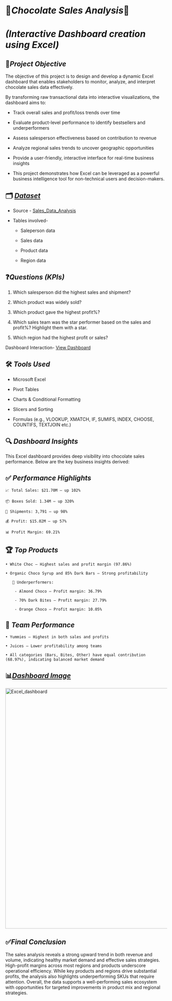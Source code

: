 # 🍫*Chocolate Sales Analysis*🍫
# *(Interactive Dashboard creation using Excel)*
## 🎯*Project Objective*
The objective of this project is to design and develop a dynamic Excel dashboard that enables stakeholders to monitor, analyze, and interpret chocolate sales data effectively. 

By transforming raw transactional data into interactive visualizations, the dashboard aims to:

- Track overall sales and profit/loss trends over time

- Evaluate product-level performance to identify bestsellers and underperformers

- Assess salesperson effectiveness based on contribution to revenue

- Analyze regional sales trends to uncover geographic opportunities

- Provide a user-friendly, interactive interface for real-time business insights

- This project demonstrates how Excel can be leveraged as a powerful business intelligence tool for non-technical users and decision-makers.

## 🗂️ *<ins>Dataset</ins>*
- Source - <a href="https://github.com/Sal-Patil/Excel_Dashboard/blob/main/Sales_data_analysis.xlsx">Sales_Data_Analysis</a>

- Tables involved-

  - Saleperson data

  - Sales data

  - Product data

  - Region data

## ❓*Questions (KPIs)*

1. Which salesperson did the highest sales and shipment?

2. Which product was widely sold?

3. Which product gave the highest profit%?

4. Which sales team was the star performer based on the sales and profit%? Highlight them with a star.

5. Which region had the highest profit or sales? 

Dashboard Interaction- <a href="https://github.com/Sal-Patil/Excel_Dashboard/blob/main/Excel_dashboard.png">View Dashboard</a>

## 🛠️ *Tools Used*

  - Microsoft Excel

  - Pivot Tables

  - Charts & Conditional Formatting

  - Slicers and Sorting

  - Formulas (e.g., VLOOKUP, XMATCH, IF, SUMIFS, INDEX, CHOOSE, COUNTIFS, TEXTJOIN etc.)

## 🔍 *Dashboard Insights*
This Excel dashboard provides deep visibility into chocolate sales performance. Below are the key business insights derived:

## ✅ *Performance Highlights*

    📈 Total Sales: $21.70M — up 102%

    📦 Boxes Sold: 1.34M — up 320%

    🚚 Shipments: 3,791 — up 98%

    💰 Profit: $15.02M — up 57%

    📊 Profit Margin: 69.21%

## 🏆 *Top Products*
    • White Choc – Highest sales and profit margin (97.86%)

    • Organic Choco Syrup and 85% Dark Bars – Strong profitability

       🚨 Underperformers:

        - Almond Choco – Profit margin: 36.79%

        - 70% Dark Bites – Profit margin: 27.79%

        - Orange Choco – Profit margin: 10.05%

## 🤝 *Team Performance*
    • Yummies – Highest in both sales and profits

    • Juices – Lower profitability among teams

    • All categories (Bars, Bites, Other) have equal contribution (68.97%), indicating balanced market demand

## 📊*<ins>Dashboard Image</ins>*
<img width="1867" height="748" alt="Excel_dashboard" src="https://github.com/user-attachments/assets/37b39407-90bd-461f-97ea-0dc8d496afed" />

## ✅*Final Conclusion*
The sales analysis reveals a strong upward trend in both revenue and volume, indicating healthy market demand and effective sales strategies. High-profit margins across most regions and products underscore operational efficiency. While key products and regions drive substantial profits, the analysis also highlights underperforming SKUs that require attention. Overall, the data supports a well-performing sales ecosystem with opportunities for targeted improvements in product mix and regional strategies.




